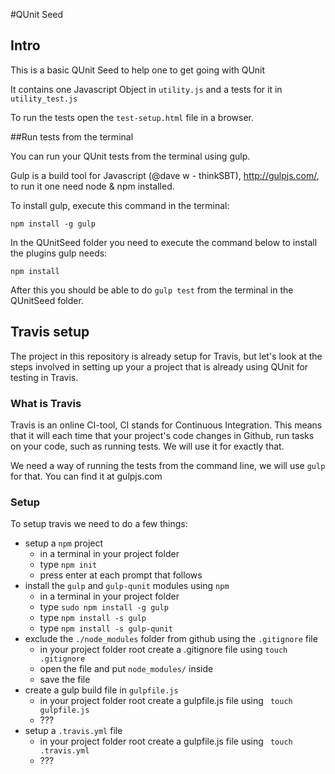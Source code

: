 #QUnit Seed

## Intro

This is a basic QUnit Seed to help one to get going with QUnit

It contains one Javascript Object in ```utility.js``` and a tests for it in ```utility_test.js```

To run the tests open the ```test-setup.html``` file in a browser.

##Run tests from the terminal

You can run your QUnit tests from the terminal using gulp.

Gulp is a build tool for Javascript (@dave w - thinkSBT), http://gulpjs.com/, to run it one need node & npm installed.

To install gulp, execute this command in the terminal:

```npm install -g gulp```

In the QUnitSeed folder you need to execute the command below to install the plugins gulp needs:

```npm install```

After this you should be able to do ```gulp test``` from the terminal in the QUnitSeed folder.

## Travis setup

The project in this repository is already setup for Travis, but let's look at the steps involved in setting up your a project that is already using QUnit for testing in Travis.

### What is Travis

Travis is an online CI-tool, CI stands for Continuous Integration. This means that it will each time that your project's code changes in Github, run tasks on your code, such as running tests. We will use it for exactly that.

We need a way of running the tests from the command line, we will use ```gulp``` for that. You can find it at gulpjs.com

### Setup

To setup travis we need to do a few things:

* setup a ```npm``` project
  * in a terminal in your project folder
  * type ```npm init```
  * press enter at each prompt that follows
* install the ```gulp``` and ```gulp-qunit``` modules using ```npm``` 
  * in a terminal in your project folder
  * type ```sudo npm install -g gulp```
  * type ```npm install -s gulp```
  * type ```npm install -s gulp-qunit```
* exclude the ```./node_modules``` folder from github using the ```.gitignore``` file
  * in your project folder root create a .gitignore file using ```touch .gitignore```
  * open the file and put ```node_modules/``` inside
  * save the file
* create a gulp build file in ```gulpfile.js```
  *  in your project folder root create a gulpfile.js file using ``` touch gulpfile.js```
  * ???
* setup a ```.travis.yml``` file
  *  in your project folder root create a gulpfile.js file using ``` touch .travis.yml```
  * ???









